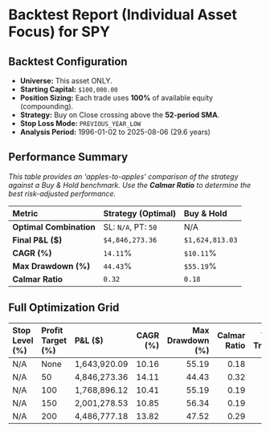 # Backtest Report (Individual Asset Focus) for SPY

## Backtest Configuration
- **Universe:** This asset ONLY.
- **Starting Capital:** `$100,000.00`
- **Position Sizing:** Each trade uses **100%** of available equity (compounding).
- **Strategy:** Buy on Close crossing above the **52-period SMA**.
- **Stop Loss Mode:** `PREVIOUS_YEAR_LOW`
- **Analysis Period:** 1996-01-02 to 2025-08-06 (29.6 years)

## Performance Summary
_This table provides an 'apples-to-apples' comparison of the strategy against a Buy & Hold benchmark. Use the **Calmar Ratio** to determine the best risk-adjusted performance._

| Metric                  | Strategy (Optimal) | Buy & Hold |
|:------------------------|:-------------------|:-----------|
| **Optimal Combination**     | SL: `N/A`, PT: `50` | N/A        |
| **Final P&L ($)**           | `$4,846,273.36`         | `$1,624,813.03`  |
| **CAGR (%)**              | `14.11`%                | `$10.11`%     |
| **Max Drawdown (%)**      | `44.43`%           | `$55.19`%|
| **Calmar Ratio**          | `0.32`                  | `0.18`     |

## Full Optimization Grid
| Stop Level (%)   | Profit Target (%)   | P&L ($)      |   CAGR (%) |   Max Drawdown (%) |   Calmar Ratio |   Total Trades |   % Profitable |
|:-----------------|:--------------------|:-------------|-----------:|-------------------:|---------------:|---------------:|---------------:|
| N/A              | None                | 1,643,920.09 |      10.16 |              55.19 |           0.18 |              1 |         100    |
| N/A              | 50                  | 4,846,273.36 |      14.11 |              44.43 |           0.32 |             20 |          80    |
| N/A              | 100                 | 1,768,896.12 |      10.41 |              55.19 |           0.19 |              5 |         100    |
| N/A              | 150                 | 2,001,278.53 |      10.85 |              56.34 |           0.19 |             15 |          73.33 |
| N/A              | 200                 | 4,486,777.18 |      13.82 |              47.52 |           0.29 |              8 |          75    |